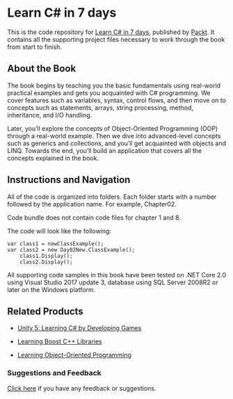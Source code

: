 # Learn C# in 7 days
This is the code repository for [Learn C# in 7 days](https://www.packtpub.com/application-development/learn-c-7-days?utm_source=github&utm_medium=repository&utm_campaign=9781787287044), published by [Packt](https://www.packtpub.com/?utm_source=github). It contains all the supporting project files necessary to work through the book from start to finish.
## About the Book
The book begins by teaching you the basic fundamentals using real-world practical examples and gets you acquainted with C# programming. We cover features such as variables, syntax, control flows, and then move on to concepts such as statements, arrays, string processing, method, inheritance, and I/O handling.

Later, you’ll explore the concepts of Object-Oriented Programming (OOP) through a real-world example. Then we dive into advanced-level concepts such as generics and collections, and you’ll get acquainted with objects and LINQ. Towards the end, you’ll build an application that covers all the concepts explained in the book.


## Instructions and Navigation
All of the code is organized into folders. Each folder starts with a number followed by the application name. For example, Chapter02.

Code bundle does not contain code files for chapter 1 and 8.

The code will look like the following:
```
var class1 = newClassExample(); 
var class2 = new Day02New.ClassExample(); 
    class1.Display(); 
    class2.Display(); 
```

All supporting code samples in this book have been tested on .NET Core 2.0 using Visual Studio 2017 update 3, database using SQL Server 2008R2 or later on the Windows platform.

## Related Products
* [Unity 5: Learning C# by Developing Games](https://www.packtpub.com/game-development/unity-5-learning-c-developing-games?utm_source=github&utm_medium=repository&utm_campaign=9781787127272)

* [Learning Boost C++ Libraries](https://www.packtpub.com/application-development/learning-boost-c-libraries?utm_source=github&utm_medium=repository&utm_campaign=9781783551217)

* [Learning Object-Oriented Programming](https://www.packtpub.com/application-development/learning-object-oriented-programming?utm_source=github&utm_medium=repository&utm_campaign=9781785289637)

### Suggestions and Feedback
[Click here](https://docs.google.com/forms/d/e/1FAIpQLSe5qwunkGf6PUvzPirPDtuy1Du5Rlzew23UBp2S-P3wB-GcwQ/viewform) if you have any feedback or suggestions.
